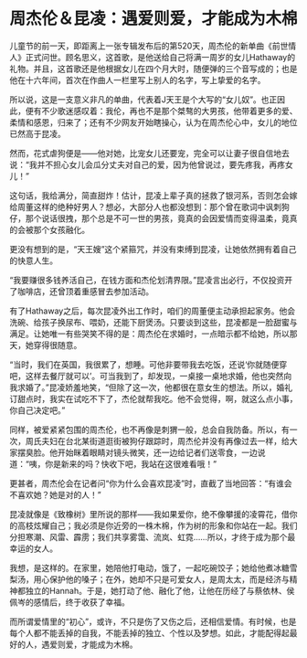 # 周杰伦＆昆凌：遇爱则爱，才能成为木棉

儿童节的前一天，即距离上一张专辑发布后的第520天，周杰伦的新单曲《前世情人》正式问世。顾名思义，这首歌，是他送给自己将满一周岁的女儿Hathaway的礼物。并且，这首歌还是他根据女儿在四个月大时，随便弹的三个音写成的；也是他在十六年间，首次在作曲人一栏里写上别人的名字，写上挚爱的名字。 

所以说，这是一支意义非凡的单曲，代表着J天王是个大写的“女儿奴”。也正因此，便有不少歌迷感叹着：我伦，再也不是那个桀骜的大男孩，他带着更多的爱、柔情和感恩，归来了；还有不少网友开始瞎操心，认为在周杰伦心中，女儿的地位已然高于昆凌。 

然而，花式虐狗便是——他对她，比宠女儿还要宠，完全可以让妻子很自信地去说：“我并不担心女儿会瓜分丈夫对自己的爱，因为他曾说过，要先疼我，再疼女儿！” 

这句话，我给满分，简直甜炸！估计，昆凌上辈子真的拯救了银河系，否则怎会嫁给周董这样的绝种好男人？想必，大部分人也都没想到：那个曾在歌词中讽刺狗仔，那个说话很拽，那个总是不可一世的男孩，竟真的会因爱情而变得温柔，竟真的会被那个女孩融化。 

更没有想到的是，“天王嫂”这个紧箍咒，并没有束缚到昆凌，让她依然拥有着自己的快意人生。 

“我要赚很多钱养活自己，在钱方面和杰伦划清界限。”昆凌言出必行，不仅投资开了咖啡店，还曾顶着重感冒去参加活动。 

有了Hathaway之后，每次昆凌外出工作时，咱们的周董便主动承担起家务。他会洗碗、给孩子换尿布、喂奶，还能下厨煲汤。只要谈到这些，昆凌都是一脸甜蜜与满足。让她唯一有些哭笑不得的是：周杰伦在求婚时，一点暗示都不给她，所以那天，她穿得很随意。 

“当时，我们在英国，我很累了，想睡。可他非要带我去吃饭，还说‘你就随便穿吧，这样去餐厅就可以’。可当我到了，却发现，一桌接一桌地求婚，他也突然向我求婚了。”昆凌娇羞地笑，“但除了这一次，他都很在意女生的想法。所以，婚礼订甜点时，我实在试吃不下了，杰伦就帮我吃。他不会觉得，啊，就这么点小事，你自己决定吧。” 

同样，被爱紧紧包围的周杰伦，也不再像是刺猬一般，总会自我防备。所以，有一次，周氏夫妇在台北某街道逛街被狗仔跟踪时，周杰伦并没有再像过去一样，给大家摆臭脸。他开始眯着眼睛对镜头微笑，还一边给记者们送零食，一边说道：“咦，你是新来的吗？快收下吧，我站在这很难看哦！” 

更甚者，周杰伦会在记者问“你为什么会喜欢昆凌”时，直截了当地回答：“有谁会不喜欢她？她是对的人！” 

昆凌就像是《致橡树》里所说的那样——我如果爱你，绝不像攀援的凌霄花，借你的高枝炫耀自己；我必须是你近旁的一株木棉，作为树的形象和你站在一起。我们分担寒潮、风雷、霹雳；我们共享雾霭、流岚、虹霓……所以，才终于成为那个最幸运的女人。 

我想，是这样的。在家里，她陪他打电动，饿了，一起吃碗饺子；她给他煮冰糖雪梨汤，用心保护他的嗓子；在外，她却不只是可爱女人，是周太太，而是经济与精神都独立的Hannah。于是，她打动了他、融化了他，让他在历经了与蔡依林、侯佩岑的感情后，终于收获了幸福。 

而所谓爱情里的“初心”，或许，不只是伤了又伤之后，还相信爱情。有时候，也是每个人都不能丢掉的自我，不能丢掉的独立、个性以及梦想。如此，才能配得起最好的人，遇爱则爱，才能成为木棉。